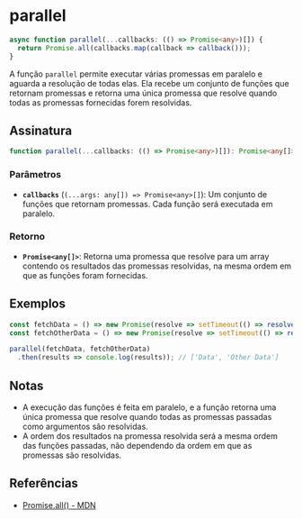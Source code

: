 # parallel

```typescript
async function parallel(...callbacks: (() => Promise<any>)[]) {
  return Promise.all(callbacks.map(callback => callback()));
}
```

A função `parallel` permite executar várias promessas em paralelo e aguarda a resolução de todas elas. Ela recebe um conjunto de funções que retornam promessas e retorna uma única promessa que resolve quando todas as promessas fornecidas forem resolvidas.

## Assinatura

```typescript
function parallel(...callbacks: (() => Promise<any>)[]): Promise<any[]>;
```

### Parâmetros

- **`callbacks`** (`(...args: any[]) => Promise<any>[]`): Um conjunto de funções que retornam promessas. Cada função será executada em paralelo.

### Retorno

- **`Promise<any[]>`**: Retorna uma promessa que resolve para um array contendo os resultados das promessas resolvidas, na mesma ordem em que as funções foram fornecidas.

## Exemplos

```typescript
const fetchData = () => new Promise(resolve => setTimeout(() => resolve('Data'), 1000));
const fetchOtherData = () => new Promise(resolve => setTimeout(() => resolve('Other Data'), 500));

parallel(fetchData, fetchOtherData)
  .then(results => console.log(results)); // ['Data', 'Other Data']
```

## Notas

- A execução das funções é feita em paralelo, e a função retorna uma única promessa que resolve quando todas as promessas passadas como argumentos são resolvidas.
- A ordem dos resultados na promessa resolvida será a mesma ordem das funções passadas, não dependendo da ordem em que as promessas são resolvidas.

## Referências

- [Promise.all() - MDN](https://developer.mozilla.org/en-US/docs/Web/JavaScript/Reference/Global_Objects/Promise/all)